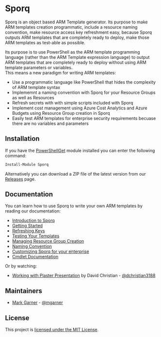# Sporq

Sporq is an object based ARM Template generator.  Its purpose to make ARM templates creation programmatic,
include a resource naming convention, make resource access key refreshment easy, because Sporq outputs 
ARM templates that are completely ready to deploy, make those ARM templates as test-able as possible.

Its purpose is to use PowerShell as the ARM template programming language (rather than the ARM Template expression language) 
to output ARM templates that are completely ready to deploy without using ARM template parameters or variables.  
This means a new paradigm for writing ARM templates:
- Use a programmatic language like PowerShell that hides the complexity of ARM template syntax
- Implememnt a naming convention with Sporq for your Resource Groups as well as Resources
- Refresh secrets with with simple scripts included with Sporq
- Implement cost management using Azure Cost Analytics and Azure Budgets using Resource Group creation in Sporq
- Easily test ARM templates for enterprise security requirements becuase there are no variables and parameters

## Installation

If you have the [PowerShellGet](https://msdn.microsoft.com/powershell/gallery/readme) module installed
you can enter the following command:

```PowerShell
Install-Module Sporq
```

Alternatively you can download a ZIP file of the latest version from our [Releases](https://github.com/markgar/sporq/releases)
page.

## Documentation

You can learn how to use Sporq to write your own ARM templates by reading our documentation:

- [Introduction to Sporq](docs/Introduction.md)
- [Getting Started](docs/GettingStarted.md)
- [Refreshing Keys](docs/RefreshingKeys.md)
- [Testing Your Templates](docs/Testing.md)
- [Managing Resource Group Creation](docs/ResourceGroups.md)
- [Naming Convention](NamingConvention.md)
- [Customizing Sporq for your enterprise](CustomizeSporq.md)
- [Cmdlet Documentation]()

Or by watching:

- [Working with Plaster Presentation](https://youtu.be/16CYGTKH73U) by David Christian - [@dchristian3188](https://github.com/dchristian3188)

## Maintainers

- [Mark Garner](https://github.com/markgar) - [@mgarner](http://twitter.com/mgarner)

## License

This project is [licensed under the MIT License](LICENSE).
